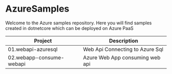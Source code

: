 # AzureSamples
Welcome to the Azure samples repository. Here you will find samples created in dotnetcore which can be deployed on Azure PaaS

| Project | Description |
| --- | --- |
| 01.webapi-azuresql | Web Api Connecting to Azure Sql |
| 02.webapp-consume-webapi | Azure Web App consuming web api |
